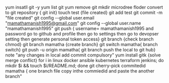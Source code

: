 yum insatll git -y
yum list git
yum remove git
mkdir microdree
floder convert to git repository { git init}
touch test {file created}
git add  test
git commit -m "file created"
git config --global user.email "mamathamanish1995@gmail.com"
git config --global user.name "mamathamanish1995"
git push { username= mamathamanish1995 and password go to github and profile then go to settings then go to devopser setting then generate personal token access}
git branch {check branch chmod}
git branch mamatha {create branch}
git switch mamatha{ branch switch}
git push -u origin mamatha{ git branch push the local to git hub}
note "any changes in local add commit compulsory"
yum install gitk {solve merge conflict}
for i in linux docker ansible kubernetes terraform jenkins; do mkdir $i && touch $i/README.md; done
git cherry-pick commitedid mamatha { one branch file copy inthe commiedid and paste the another branch"
